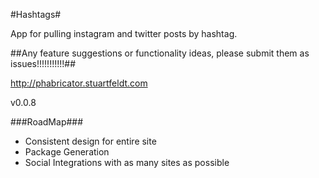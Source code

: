 #Hashtags#

App for pulling instagram and twitter posts by hashtag.

##Any feature suggestions or functionality ideas, please submit them as issues!!!!!!!!!!!##

http://phabricator.stuartfeldt.com

v0.0.8

###RoadMap###

* Consistent design for entire site
* Package Generation
* Social Integrations with as many sites as possible

